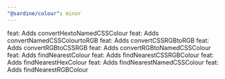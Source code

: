 ```yaml
---
"@sardine/colour": minor
---
```


feat: Adds convertHextoNamedCSSColour
feat: Adds convertNamedCSSColourtoRGB
feat: Adds convertCSSRGBtoRGB
feat: Adds convertRGBtoCSSRGB
feat: Adds convertRGBtoNamedCSSColour
feat: Adds findNearestColour
feat: Adds findNearestCSSRGBColour
feat: Adds findNearestHexColour
feat: Adds findNearestNamedCSSColour
feat: Adds findNearestRGBColour
